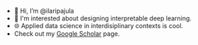 - 👋 Hi, I’m @ilaripajula
- 👀 I'm interested about designing interpretable deep learning.
- 🌐 Applied data science in interdisiplinary contexts is cool.
- Check out my [Google Scholar](https://scholar.google.com/citations?user=075u98gAAAAJ&hl=en) page.

<!---
ilaripajula/ilaripajula is a ✨ special ✨ repository because its `README.md` (this file) appears on your GitHub profile.
You can click the Preview link to take a look at your changes.
--->
